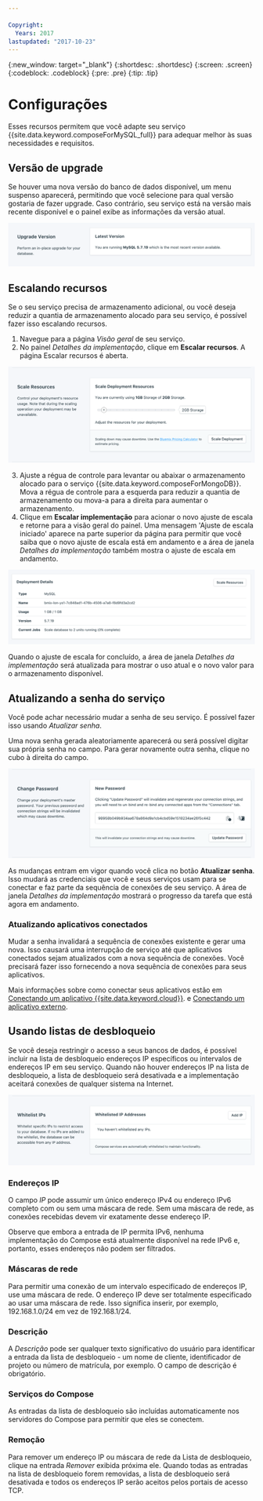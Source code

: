 ```yaml
---

Copyright:
  Years: 2017
lastupdated: "2017-10-23"
---
```


{:new_window: target="_blank"}
{:shortdesc: .shortdesc}
{:screen: .screen}
{:codeblock: .codeblock}
{:pre: .pre}
{:tip: .tip}

# Configurações

Esses recursos permitem que você adapte seu serviço {{site.data.keyword.composeForMySQL_full}} para adequar melhor às suas necessidades e requisitos.


## Versão de upgrade

Se houver uma nova versão do banco de dados disponível, um menu suspenso aparecerá, permitindo que você selecione para qual versão gostaria de fazer upgrade. Caso contrário, seu serviço está na versão mais recente disponível e o painel exibe as informações da versão atual.

![The Version panel](./images/mysql-version-show.png "The Version panel")


## Escalando recursos

Se o seu serviço precisa de armazenamento adicional, ou você deseja reduzir a quantia de armazenamento alocado para seu serviço, é possível fazer isso escalando recursos.

1. Navegue para a página _Visão geral_ de seu serviço.
2. No painel _Detalhes da implementação_, clique em **Escalar recursos**. A página Escalar recursos é aberta.

  ![The Scale Resources page](./images/mysql-scale-show.png "The Scale Resources page")

3. Ajuste a régua de controle para levantar ou abaixar o armazenamento alocado para o serviço {{site.data.keyword.composeForMongoDB}}. Mova a régua de controle para a esquerda para reduzir a quantia de armazenamento ou mova-a para a direita para aumentar o armazenamento.
4. Clique em **Escalar implementação** para acionar o novo ajuste de escala e retorne para a visão geral do painel. Uma mensagem 'Ajuste de escala iniciado' aparece na parte superior da página para permitir que você saiba que o novo ajuste de escala está em andamento e a área de janela _Detalhes da implementação_ também mostra o ajuste de escala em andamento.

  ![Ajuste de escala em andamento](./images/scaling-in-progress.png "A área de janela Detalhes da implementação, mostrando que o ajuste de escala do banco de dados está em andamento")
  
  Quando o ajuste de escala for concluído, a área de janela _Detalhes da implementação_ será atualizada para mostrar o uso atual e o novo valor para o armazenamento disponível.


## Atualizando a senha do serviço

Você pode achar necessário mudar a senha de seu serviço. É possível fazer isso usando _Atualizar senha_. 

Uma nova senha gerada aleatoriamente aparecerá ou será possível digitar sua própria senha no campo. Para gerar novamente outra senha, clique no cubo à direita do campo. 
  
![Updating the etcd password](./images/mysql-update-password.png "The automatic password generator")

As mudanças entram em vigor quando você clica no botão **Atualizar senha**. Isso mudará as credenciais que você e seus serviços usam para se conectar e faz parte da sequência de conexões de seu serviço. A área de janela _Detalhes da implementação_ mostrará o progresso da tarefa que está agora em andamento.

### Atualizando aplicativos conectados
Mudar a senha invalidará a sequência de conexões existente e gerar uma nova. Isso causará uma interrupção de serviço até que aplicativos conectados sejam atualizados com a nova sequência de conexões. Você precisará fazer isso fornecendo a nova sequência de conexões para seus aplicativos.

Mais informações sobre como conectar seus aplicativos estão em [Conectando um aplicativo {{site.data.keyword.cloud}}](./connecting-bluemix-app.html).
e [Conectando um aplicativo externo](./connecting-external.html).


## Usando listas de desbloqueio

Se você deseja restringir o acesso a seus bancos de dados, é possível incluir na lista de desbloqueio endereços IP específicos ou intervalos de endereços IP em seu serviço. Quando não houver endereços IP na lista de desbloqueio, a lista de desbloqueio será desativada e a implementação aceitará conexões de qualquer sistema na Internet.

![Whitelisting IPs](./images/mysql-whitelist-show.png "The whitelist fields.")

### Endereços IP
O campo *IP* pode assumir um único endereço IPv4 ou endereço IPv6 completo com ou sem uma máscara de rede. Sem uma máscara de rede, as conexões recebidas devem vir exatamente desse endereço IP. 

Observe que embora a entrada de IP permita IPv6, nenhuma implementação do Compose está atualmente disponível na rede IPv6 e, portanto, esses endereços não podem ser filtrados.

### Máscaras de rede
Para permitir uma conexão de um intervalo especificado de endereços IP, use uma máscara de rede. O endereço IP deve ser totalmente especificado ao usar uma máscara de rede. Isso significa inserir, por exemplo, 192.168.1.0/24 em vez de 192.168.1/24.

### Descrição
A *Descrição* pode ser qualquer texto significativo do usuário para identificar a entrada da lista de desbloqueio - um nome de cliente, identificador de projeto ou número de matrícula, por exemplo. O campo de descrição é obrigatório.

### Serviços do Compose
As entradas da lista de desbloqueio são incluídas automaticamente nos servidores do Compose para permitir que eles se conectem.

### Remoção
Para remover um endereço IP ou máscara de rede da Lista de desbloqueio, clique na entrada *Remover* exibida próxima ele.
Quando todas as entradas na lista de desbloqueio forem removidas, a lista de desbloqueio será desativada e todos os endereços IP serão aceitos pelos portais de acesso TCP.
